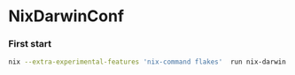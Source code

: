 # NixDarwinConf

### First start
```sh
nix --extra-experimental-features 'nix-command flakes'  run nix-darwin -- switch --flake .#default  
```
